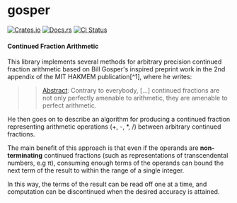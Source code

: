 # gosper

[![Crates.io](https://img.shields.io/crates/v/gosper.svg)](https://crates.io/crates/gosper)
[![Docs.rs](https://docs.rs/gosper/badge.svg)](https://docs.rs/gosper)
[![CI Status](https://github.com/themadcreator/gosper-rs/actions/workflows/ci.yml/badge.svg)](https://github.com/themadcreator/gosper-rs/actions)

#### Continued Fraction Arithmetic

This library implements several methods for arbitrary precision continued
fraction arithmetic based on Bill Gosper's inspired preprint work in the 2nd
appendix of the MIT HAKMEM publication[^1], where he writes:

>> [Abstract](https://perl.plover.com/classes/cftalk/INFO/gosper.txt): Contrary
>> to everybody, [...] continued fractions are not only perfectly amenable to
>> arithmetic, they are amenable to perfect arithmetic.

He then goes on to describe an algorithm for producing a continued fraction
representing arithmetic operations (+, -, *, /) between arbitrary continued
fractions.

The main benefit of this approach is that even if the operands are
**non-terminating** continued fractions (such as representations of
transcendental numbers, e.g π), consuming enough terms of the operands can bound
the next term of the result to within the range of a single integer.

In this way, the terms of the result can be read off one at a time, and
computation can be discontinued when the desired accuracy is attained.
